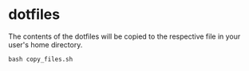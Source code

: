 dotfiles
========

The contents of the dotfiles will be copied to the respective file in your user's home directory.

    bash copy_files.sh
